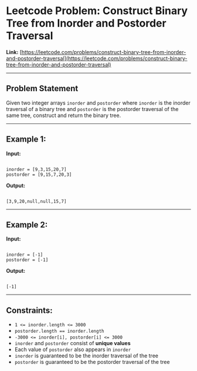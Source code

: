 
# Leetcode Problem: Construct Binary Tree from Inorder and Postorder Traversal

**Link:** [https://leetcode.com/problems/construct-binary-tree-from-inorder-and-postorder-traversal](https://leetcode.com/problems/construct-binary-tree-from-inorder-and-postorder-traversal)

---

##  Problem Statement

Given two integer arrays `inorder` and `postorder` where `inorder` is the inorder traversal of a binary tree and `postorder` is the postorder traversal of the same tree, construct and return the binary tree.

---

##  Example 1:
**Input:**
```

inorder = [9,3,15,20,7]
postorder = [9,15,7,20,3]

```

**Output:**
```

[3,9,20,null,null,15,7]

```

---

##  Example 2:
**Input:**
```

inorder = [-1]
postorder = [-1]

```

**Output:**
```

[-1]

```

---

##  Constraints:
- `1 <= inorder.length <= 3000`
- `postorder.length == inorder.length`
- `-3000 <= inorder[i], postorder[i] <= 3000`
- `inorder` and `postorder` consist of **unique values**
- Each value of `postorder` also appears in `inorder`
- `inorder` is guaranteed to be the inorder traversal of the tree
- `postorder` is guaranteed to be the postorder traversal of the tree


